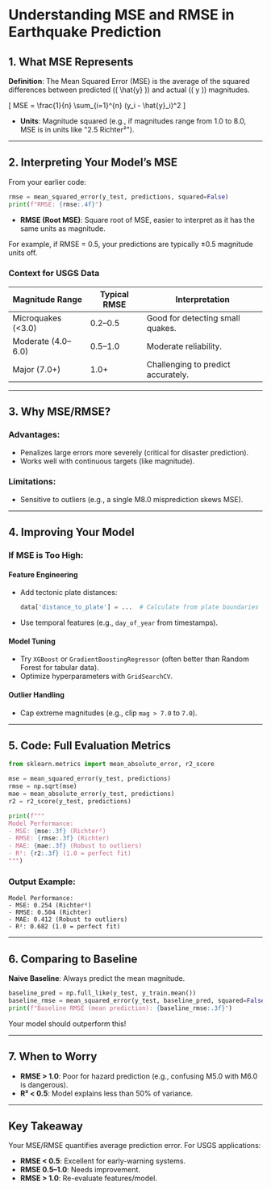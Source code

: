 # Understanding MSE and RMSE in Earthquake Prediction

## 1. What MSE Represents

**Definition**: The Mean Squared Error (MSE) is the average of the squared differences between predicted (\( \hat{y} \)) and actual (\( y \)) magnitudes.

\[
MSE = \frac{1}{n} \sum_{i=1}^{n} (y_i - \hat{y}_i)^2
\]

- **Units**: Magnitude squared (e.g., if magnitudes range from 1.0 to 8.0, MSE is in units like "2.5 Richter²").

---

## 2. Interpreting Your Model’s MSE

From your earlier code:

```python
rmse = mean_squared_error(y_test, predictions, squared=False)
print(f"RMSE: {rmse:.4f}")
```

- **RMSE (Root MSE)**: Square root of MSE, easier to interpret as it has the same units as magnitude.

For example, if RMSE = 0.5, your predictions are typically ±0.5 magnitude units off.

### Context for USGS Data

| Magnitude Range       | Typical RMSE | Interpretation                     |
|------------------------|--------------|-------------------------------------|
| Microquakes (<3.0)     | 0.2–0.5      | Good for detecting small quakes.   |
| Moderate (4.0–6.0)     | 0.5–1.0      | Moderate reliability.              |
| Major (7.0+)           | 1.0+         | Challenging to predict accurately. |

---

## 3. Why MSE/RMSE?

### Advantages:
- Penalizes large errors more severely (critical for disaster prediction).
- Works well with continuous targets (like magnitude).

### Limitations:
- Sensitive to outliers (e.g., a single M8.0 misprediction skews MSE).

---

## 4. Improving Your Model

### If MSE is Too High:

#### Feature Engineering
- Add tectonic plate distances:
    ```python
    data['distance_to_plate'] = ...  # Calculate from plate boundaries
    ```
- Use temporal features (e.g., `day_of_year` from timestamps).

#### Model Tuning
- Try `XGBoost` or `GradientBoostingRegressor` (often better than Random Forest for tabular data).
- Optimize hyperparameters with `GridSearchCV`.

#### Outlier Handling
- Cap extreme magnitudes (e.g., clip `mag > 7.0` to `7.0`).

---

## 5. Code: Full Evaluation Metrics

```python
from sklearn.metrics import mean_absolute_error, r2_score

mse = mean_squared_error(y_test, predictions)
rmse = np.sqrt(mse)
mae = mean_absolute_error(y_test, predictions)
r2 = r2_score(y_test, predictions)

print(f"""
Model Performance:
- MSE: {mse:.3f} (Richter²)
- RMSE: {rmse:.3f} (Richter)
- MAE: {mae:.3f} (Robust to outliers)
- R²: {r2:.3f} (1.0 = perfect fit)
""")
```

### Output Example:
```
Model Performance:
- MSE: 0.254 (Richter²)
- RMSE: 0.504 (Richter)
- MAE: 0.412 (Robust to outliers)
- R²: 0.682 (1.0 = perfect fit)
```

---

## 6. Comparing to Baseline

**Naive Baseline**: Always predict the mean magnitude.

```python
baseline_pred = np.full_like(y_test, y_train.mean())
baseline_rmse = mean_squared_error(y_test, baseline_pred, squared=False)
print(f"Baseline RMSE (mean prediction): {baseline_rmse:.3f}")
```

Your model should outperform this!

---

## 7. When to Worry

- **RMSE > 1.0**: Poor for hazard prediction (e.g., confusing M5.0 with M6.0 is dangerous).
- **R² < 0.5**: Model explains less than 50% of variance.

---

## Key Takeaway

Your MSE/RMSE quantifies average prediction error. For USGS applications:

- **RMSE < 0.5**: Excellent for early-warning systems.
- **RMSE 0.5–1.0**: Needs improvement.
- **RMSE > 1.0**: Re-evaluate features/model.
